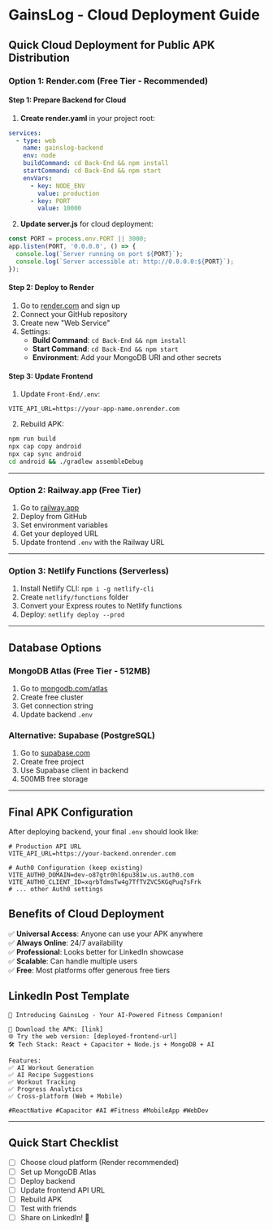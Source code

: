 # GainsLog - Cloud Deployment Guide

## Quick Cloud Deployment for Public APK Distribution

### Option 1: Render.com (Free Tier - Recommended)

#### Step 1: Prepare Backend for Cloud
1. **Create render.yaml** in your project root:
```yaml
services:
  - type: web
    name: gainslog-backend
    env: node
    buildCommand: cd Back-End && npm install
    startCommand: cd Back-End && npm start
    envVars:
      - key: NODE_ENV
        value: production
      - key: PORT
        value: 10000
```

2. **Update server.js** for cloud deployment:
```javascript
const PORT = process.env.PORT || 3000;
app.listen(PORT, '0.0.0.0', () => {
  console.log(`Server running on port ${PORT}`);
  console.log(`Server accessible at: http://0.0.0.0:${PORT}`);
});
```

#### Step 2: Deploy to Render
1. Go to [render.com](https://render.com) and sign up
2. Connect your GitHub repository
3. Create new "Web Service"
4. Settings:
   - **Build Command**: `cd Back-End && npm install`
   - **Start Command**: `cd Back-End && npm start`
   - **Environment**: Add your MongoDB URI and other secrets

#### Step 3: Update Frontend
1. Update `Front-End/.env`:
```env
VITE_API_URL=https://your-app-name.onrender.com
```

2. Rebuild APK:
```bash
npm run build
npx cap copy android
npx cap sync android
cd android && ./gradlew assembleDebug
```

---

### Option 2: Railway.app (Free Tier)

1. Go to [railway.app](https://railway.app)
2. Deploy from GitHub
3. Set environment variables
4. Get your deployed URL
5. Update frontend `.env` with the Railway URL

---

### Option 3: Netlify Functions (Serverless)

1. Install Netlify CLI: `npm i -g netlify-cli`
2. Create `netlify/functions` folder
3. Convert your Express routes to Netlify functions
4. Deploy: `netlify deploy --prod`

---

## Database Options

### MongoDB Atlas (Free Tier - 512MB)
1. Go to [mongodb.com/atlas](https://mongodb.com/atlas)
2. Create free cluster
3. Get connection string
4. Update backend `.env`

### Alternative: Supabase (PostgreSQL)
1. Go to [supabase.com](https://supabase.com)
2. Create free project
3. Use Supabase client in backend
4. 500MB free storage

---

## Final APK Configuration

After deploying backend, your final `.env` should look like:

```env
# Production API URL
VITE_API_URL=https://your-backend.onrender.com

# Auth0 Configuration (keep existing)
VITE_AUTH0_DOMAIN=dev-o87gtr0hl6pu381w.us.auth0.com
VITE_AUTH0_CLIENT_ID=xqrbTdmsTw4g7TfTVZVC5KGqPuq7sFrk
# ... other Auth0 settings
```

## Benefits of Cloud Deployment

✅ **Universal Access**: Anyone can use your APK anywhere  
✅ **Always Online**: 24/7 availability  
✅ **Professional**: Looks better for LinkedIn showcase  
✅ **Scalable**: Can handle multiple users  
✅ **Free**: Most platforms offer generous free tiers  

## LinkedIn Post Template

```
🚀 Introducing GainsLog - Your AI-Powered Fitness Companion!

📱 Download the APK: [link]
🌐 Try the web version: [deployed-frontend-url]
🛠️ Tech Stack: React + Capacitor + Node.js + MongoDB + AI

Features:
✅ AI Workout Generation
✅ AI Recipe Suggestions  
✅ Workout Tracking
✅ Progress Analytics
✅ Cross-platform (Web + Mobile)

#ReactNative #Capacitor #AI #Fitness #MobileApp #WebDev
```

---

## Quick Start Checklist

- [ ] Choose cloud platform (Render recommended)
- [ ] Set up MongoDB Atlas
- [ ] Deploy backend
- [ ] Update frontend API URL
- [ ] Rebuild APK
- [ ] Test with friends
- [ ] Share on LinkedIn! 🎉

